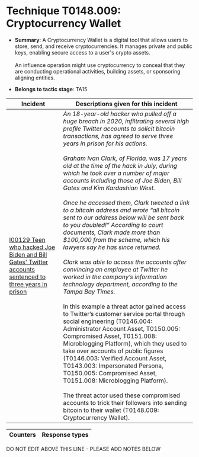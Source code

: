 # Technique T0148.009: Cryptocurrency Wallet

* **Summary**: A Cryptocurrency Wallet is a digital tool that allows users to store, send, and receive cryptocurrencies. It manages private and public keys, enabling secure access to a user's crypto assets.<br><br>An influence operation might use cryptocurrency to conceal that they are conducting operational activities, building assets, or sponsoring aligning entities.

* **Belongs to tactic stage**: TA15


| Incident | Descriptions given for this incident |
| -------- | -------------------- |
| [I00129 Teen who hacked Joe Biden and Bill Gates' Twitter accounts sentenced to three years in prison](../../generated_pages/incidents/I00129.md) | <i>An 18-year-old hacker who pulled off a huge breach in 2020, infiltrating several high profile Twitter accounts to solicit bitcoin transactions, has agreed to serve three years in prison for his actions.<br><br>Graham Ivan Clark, of Florida, was 17 years old at the time of the hack in July, during which he took over a number of major accounts including those of Joe Biden, Bill Gates and Kim Kardashian West.<br><br>Once he accessed them, Clark tweeted a link to a bitcoin address and wrote “all bitcoin sent to our address below will be sent back to you doubled!” According to court documents, Clark made more than $100,000 from the scheme, which his lawyers say he has since returned.<br><br>Clark was able to access the accounts after convincing an employee at Twitter he worked in the company’s information technology department, according to the Tampa Bay Times.</i><br><br>In this example a threat actor gained access to Twitter’s customer service portal through social engineering (T0146.004: Administrator Account Asset, T0150.005: Compromised Asset, T0151.008: Microblogging Platform), which they used to take over accounts of public figures (T0146.003: Verified Account Asset, T0143.003: Impersonated Persona, T0150.005: Compromised Asset, T0151.008: Microblogging Platform).<br><br>The threat actor used these compromised accounts to trick their followers into sending bitcoin to their wallet (T0148.009: Cryptocurrency Wallet). |



| Counters | Response types |
| -------- | -------------- |


DO NOT EDIT ABOVE THIS LINE - PLEASE ADD NOTES BELOW